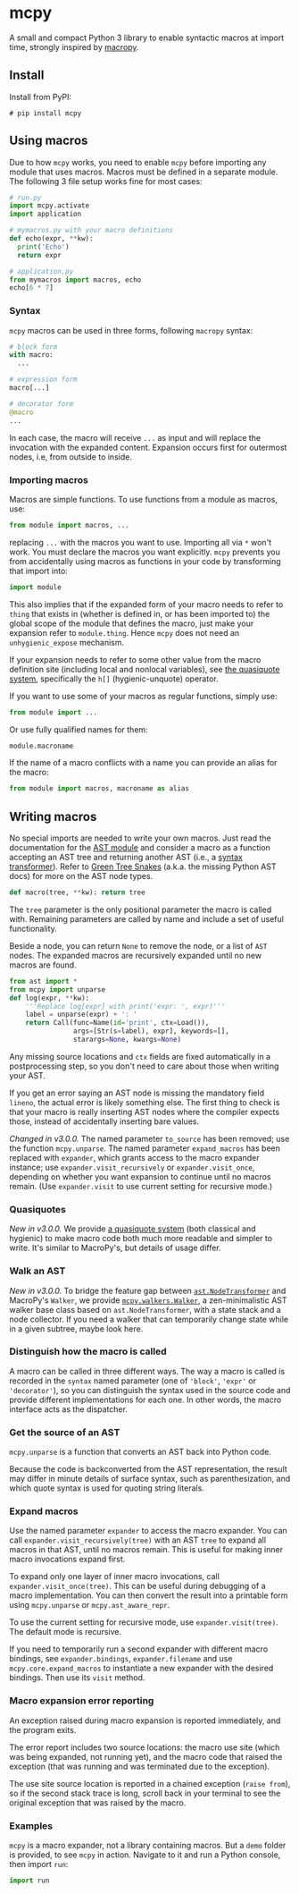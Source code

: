 # mcpy

A small and compact Python 3 library to enable syntactic macros at import time, strongly inspired by [macropy](https://github.com/lihaoyi/macropy).

## Install

Install from PyPI:

```
# pip install mcpy
```

## Using macros

Due to how `mcpy` works, you need to enable `mcpy` before importing any module that uses macros. Macros must be defined in a separate module. The following 3 file setup works fine for most cases:

```python
# run.py
import mcpy.activate
import application

# mymacros.py with your macro definitions
def echo(expr, **kw):
  print('Echo')
  return expr

# application.py 
from mymacros import macros, echo
echo[6 * 7]
```

### Syntax

`mcpy` macros can be used in three forms, following `macropy` syntax:

```python
# block form
with macro:
  ...

# expression form
macro[...]

# decorator form
@macro
...
```

In each case, the macro will receive `...` as input and will replace the invocation with the expanded content. Expansion occurs first for outermost nodes, i.e, from outside to inside.

### Importing macros

Macros are simple functions. To use functions from a module as macros, use:

```python
from module import macros, ...
```

replacing `...` with the macros you want to use. Importing all via `*` won't work. You must declare the macros you want explicitly. `mcpy` prevents you from accidentally using macros as functions in your code by transforming that import into:

```python
import module
```

This also implies that if the expanded form of your macro needs to refer to `thing` that exists in (whether is defined in, or has been imported to) the global scope of the module that defines the macro, just make your expansion refer to `module.thing`. Hence `mcpy` does not need an `unhygienic_expose` mechanism.

If your expansion needs to refer to some other value from the macro definition site (including local and nonlocal variables), see [the quasiquote system](quasiquotes.md), specifically the `h[]` (hygienic-unquote) operator.

If you want to use some of your macros as regular functions, simply use:

```python
from module import ...
```

Or use fully qualified names for them:

```python
module.macroname
```

If the name of a macro conflicts with a name you can provide an alias for the macro:

```python
from module import macros, macroname as alias
```

## Writing macros

No special imports are needed to write your own macros. Just read the documentation for the [AST module](https://docs.python.org/3/library/ast.html) and consider a macro as a function accepting an AST tree and returning another AST (i.e., a [syntax transformer](http://www.greghendershott.com/fear-of-macros/)). Refer to [Green Tree Snakes](https://greentreesnakes.readthedocs.io/en/latest/nodes.html) (a.k.a. the missing Python AST docs) for more on the AST node types.

```python
def macro(tree, **kw): return tree
```

The `tree` parameter is the only positional parameter the macro is called with. Remaining parameters are called by name and include a set of useful functionality.

Beside a node, you can return `None` to remove the node, or a list of `AST` nodes. The expanded macros are recursively expanded until no new macros are found.

```python
from ast import *
from mcpy import unparse
def log(expr, **kw):
    '''Replace log[expr] with print('expr: ', expr)'''
    label = unparse(expr) + ': '
    return Call(func=Name(id='print', ctx=Load()),
                args=[Str(s=label), expr], keywords=[],
                starargs=None, kwargs=None)
```

Any missing source locations and `ctx` fields are fixed automatically in a postprocessing step, so you don't need to care about those when writing your AST.

If you get an error saying an AST node is missing the mandatory field `lineno`, the actual error is likely something else. The first thing to check is that your macro is really inserting AST nodes where the compiler expects those, instead of accidentally inserting bare values.

*Changed in v3.0.0.* The named parameter `to_source` has been removed; use the function `mcpy.unparse`. The named parameter `expand_macros` has been replaced with `expander`, which grants access to the macro expander instance; use `expander.visit_recursively` or `expander.visit_once`, depending on whether you want expansion to continue until no macros remain. (Use `expander.visit` to use current setting for recursive mode.)

### Quasiquotes

*New in v3.0.0.* We provide [a quasiquote system](quasiquotes.md) (both classical and hygienic) to make macro code both much more readable and simpler to write. It's similar to MacroPy's, but details of usage differ.

### Walk an AST

*New in v3.0.0.* To bridge the feature gap between [`ast.NodeTransformer`](https://docs.python.org/3/library/ast.html#ast.NodeTransformer) and MacroPy's `Walker`, we provide [`mcpy.walkers.Walker`](walkers.md), a zen-minimalistic AST walker base class based on `ast.NodeTransformer`, with a state stack and a node collector. If you need a walker that can temporarily change state while in a given subtree, maybe look here.

### Distinguish how the macro is called

A macro can be called in three different ways. The way a macro is called is recorded in the `syntax` named parameter (one of `'block'`, `'expr'` or `'decorator'`), so you can distinguish the syntax used in the source code and provide different implementations for each one. In other words, the macro interface acts as the dispatcher.

### Get the source of an AST

`mcpy.unparse` is a function that converts an AST back into Python code.

Because the code is backconverted from the AST representation, the result may differ in minute details of surface syntax, such as parenthesization, and which quote syntax is used for quoting string literals.

### Expand macros

Use the named parameter `expander` to access the macro expander. You can call `expander.visit_recursively(tree)` with an AST `tree` to expand all macros in that AST, until no macros remain. This is useful for making inner macro invocations expand first.

To expand only one layer of inner macro invocations, call `expander.visit_once(tree)`. This can be useful during debugging of a macro implementation. You can then convert the result into a printable form using `mcpy.unparse` or `mcpy.ast_aware_repr`.

To use the current setting for recursive mode, use `expander.visit(tree)`. The default mode is recursive.

If you need to temporarily run a second expander with different macro bindings, see `expander.bindings`, `expander.filename` and use `mcpy.core.expand_macros` to instantiate a new expander with the desired bindings. Then use its `visit` method.

### Macro expansion error reporting

An exception raised during macro expansion is reported immediately, and the program exits.

The error report includes two source locations: the macro use site (which was being expanded, not running yet), and the macro code that raised the exception (that was running and was terminated due to the exception).

The use site source location is reported in a chained exception (`raise from`), so if the second stack trace is long, scroll back in your terminal to see the original exception that was raised by the macro.

### Examples

`mcpy` is a macro expander, not a library containing macros. But a `demo` folder is provided, to see `mcpy` in action. Navigate to it and run a Python console, then import `run`:

```python
import run
```
